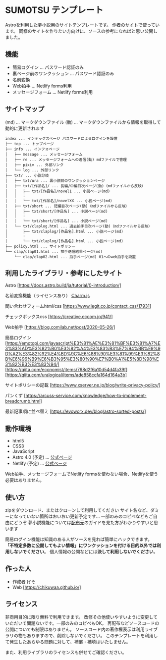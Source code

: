 # SUMOTSU テンプレート

Astroを利用した夢小説用のサイトテンプレートです。
[作者のサイト](#)で使っています。
同様のサイトを作りたい方向けに、ソースの参考になればと思い公開しました。

## 機能

* 簡易ログイン ... パスワード認証のみ
* 裏ページ前のワンクッション ... パスワード認証のみ
* 名前変換
* Web拍手 ... Netlify forms利用
* メッセージフォーム ... Netlify forms利用

## サイトマップ
(md) ... マークダウンファイル
(動) ... マークダウンファイルから情報を取得して動的に更新されます

```
index ... インデックスページ パスワードによるログインを設置
├── top ... トップページ
├── info ... インフォページ
│   ├── message ... メッセージフォーム
│   ├── re ... メッセージフォームへの返信(動) mdファイルで管理
│   ├── pixiv ... 外部リンク
│   └── log ... 外部リンク
├── txt/ ... 小説分岐
│   ├── txt/ura ... 裏小説前のワンクッションページ
│   ├── txt/[作品名]/ ... 長編/中編目次ページ(動)（mdファイルから反映）
│   │   ├── txt/[作品名]/novel1 ... 小説ページ(md)
│   │   :
│   │   └── txt/[作品名]/novelXX ... 小説ページ(md)
│   ├── txt/short ... 短編目次ページ(動)（mdファイルから反映）
│   │   ├── txt/short/[作品名] ... 小説ページ(md)
│   │   :
│   │   └── txt/short/[作品名] ... 小説ページ(md)
│   └── txt/claplog.html ... 過去拍手目次ページ(動)（mdファイルから反映）
│       ├── txt/claplog/[作品名].html ... 小説ページ(md)
│       :
│       └── txt/claplog/[作品名].html ... 小説ページ(md)
├── policy.html ... サイトポリシー
└── clap/clap01.html ... 拍手送信結果ページ(md)
    └── clap/clap02.html ... 拍手ページ(md) 01へのweb拍手を設置
```

## 利用したライブラリ・参考にしたサイト

Astro
[https://docs.astro.build/ja/tutorial/0-introduction/]

名前変換機能（ライセンスあり）
[Charm.js](https://lanama.net/scripts/charm/)

問い合わせフォームhtml/css
[https://www.legit.co.jp/contact_css/17931]

チェックボックスcss
[https://creative.eccom.jp/941/]

Web拍手
[https://blog.comilab.net/post/2020-05-26/]

簡易ログイン
[https://emotopi.com/javascript%E3%81%AE%E3%81%BF%E3%81%A7%E3%83%AD%E3%82%B0%E3%82%A4%E3%83%B3%E7%94%BB%E9%9D%A2%E3%82%92%E4%BD%9C%E6%88%90%E3%81%99%E3%82%8B%E6%96%B9%E6%B3%95%E3%80%90%E7%B0%A1%E5%8D%98%E3%82%B3%E3%83%94/]
[https://qiita.com/economist/items/768d2f6a10d54d4fa39f]
[https://qiita.com/uralogical/items/ade858ccfa164d164a3b]

サイトポリシーの記載
[https://www.xserver.ne.jp/blog/write-privacy-policy/]

パンくず
[https://arcuss-service.com/knowledge/how-to-implement-breadcrumb.html]

最新記事順に並べ替え
[https://evoworx.dev/blog/astro-sorted-posts/]

## 動作環境

* html5
* CSS3
* JavaScript
* Astro 4.0 (予定) ... [公式ページ](https://docs.astro.build/ja/getting-started/)
* Netlify (予定) ... [公式ページ](https://docs.netlify.com/)

Web拍手、メッセージフォームでNetlify formsを使わない場合、Netlifyを使う必要はありません。

## 使い方

zipをダウンロード、またはクローンして利用してください
サイト名など、ダミーになっていない箇所はおいおい更新予定です...
一部のみのコピペなどもご自由にどうぞ
夢小説機能については[配布元](https://lanama.net/scripts/charm/)のガイドを見た方がわかりやすいと思います

簡易ログイン機能は知識のある人がソースを見れば簡単にハックできます。
**「不特定多数に公開してもよい情報」**にワンクッションを付ける目的以外では**利用しないでください**。
個人情報の公開などには**決して利用しないでください**。

## 作った人

* 作成者 げそ
* Web [https://chikuwaa.github.io/]

## ライセンス

非商用目的に限り無料で利用できます。
改修その他使いやすいように変更していただいて問題ないです。一部のみのコピペもOK。
再配布などソースコードの公開についても制限はありません。
ソースコード内の著作権表示は利用ライブラリの物もありますので、削除しないでください。
このテンプレートを利用して発生したあらゆる問題に対して、補償・補填はいたしません。

また、利用ライブラリのライセンスも併せてご確認ください。